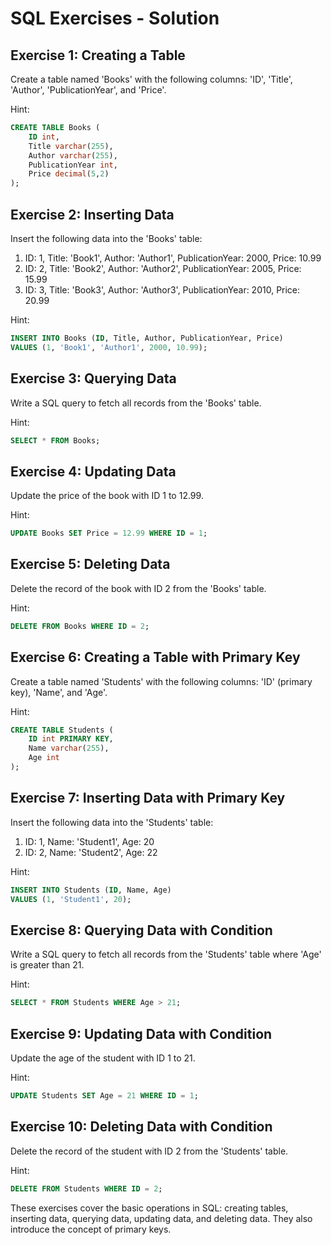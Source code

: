 
# SQL Exercises - Solution

## Exercise 1: Creating a Table
Create a table named 'Books' with the following columns: 'ID', 'Title', 'Author', 'PublicationYear', and 'Price'.

Hint:
```sql
CREATE TABLE Books (
    ID int,
    Title varchar(255),
    Author varchar(255),
    PublicationYear int,
    Price decimal(5,2)
);
```

## Exercise 2: Inserting Data
Insert the following data into the 'Books' table:

1. ID: 1, Title: 'Book1', Author: 'Author1', PublicationYear: 2000, Price: 10.99
2. ID: 2, Title: 'Book2', Author: 'Author2', PublicationYear: 2005, Price: 15.99
3. ID: 3, Title: 'Book3', Author: 'Author3', PublicationYear: 2010, Price: 20.99

Hint:
```sql
INSERT INTO Books (ID, Title, Author, PublicationYear, Price) 
VALUES (1, 'Book1', 'Author1', 2000, 10.99);
```

## Exercise 3: Querying Data
Write a SQL query to fetch all records from the 'Books' table.

Hint:
```sql
SELECT * FROM Books;
```

## Exercise 4: Updating Data
Update the price of the book with ID 1 to 12.99.

Hint:
```sql
UPDATE Books SET Price = 12.99 WHERE ID = 1;
```

## Exercise 5: Deleting Data
Delete the record of the book with ID 2 from the 'Books' table.

Hint:
```sql
DELETE FROM Books WHERE ID = 2;
```

## Exercise 6: Creating a Table with Primary Key
Create a table named 'Students' with the following columns: 'ID' (primary key), 'Name', and 'Age'.

Hint:
```sql
CREATE TABLE Students (
    ID int PRIMARY KEY,
    Name varchar(255),
    Age int
);
```

## Exercise 7: Inserting Data with Primary Key
Insert the following data into the 'Students' table:

1. ID: 1, Name: 'Student1', Age: 20
2. ID: 2, Name: 'Student2', Age: 22

Hint:
```sql
INSERT INTO Students (ID, Name, Age) 
VALUES (1, 'Student1', 20);
```

## Exercise 8: Querying Data with Condition
Write a SQL query to fetch all records from the 'Students' table where 'Age' is greater than 21.

Hint:
```sql
SELECT * FROM Students WHERE Age > 21;
```

## Exercise 9: Updating Data with Condition
Update the age of the student with ID 1 to 21.

Hint:
```sql
UPDATE Students SET Age = 21 WHERE ID = 1;
```

## Exercise 10: Deleting Data with Condition
Delete the record of the student with ID 2 from the 'Students' table.

Hint:
```sql
DELETE FROM Students WHERE ID = 2;
```

These exercises cover the basic operations in SQL: creating tables, inserting data, querying data, updating data, and deleting data. They also introduce the concept of primary keys.

